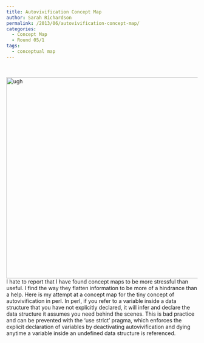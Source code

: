 ```yaml
---
title: Autovivification Concept Map
author: Sarah Richardson
permalink: /2013/06/autovivification-concept-map/
categories:
  - Concept Map
  - Round 05/1
tags:
  - conceptual map
---
```

&nbsp;

[<img class="aligncenter size-large wp-image-3011" alt="ugh" src="http://teaching.software-carpentry.org/wp-content/uploads/2013/06/photo-1024x768.jpg" width="707" height="530" />][1]I hate to report that I have found concept maps to be more stressful than useful. I find the way they flatten information to be more of a hindrance than a help. Here is my attempt at a concept map for the tiny concept of autovivification in perl. In perl, if you refer to a variable inside a data structure that you have not explicitly declared, it will infer and declare the data structure it assumes you need behind the scenes. This is bad practice and can be prevented with the &#8216;use strict&#8217; pragma, which enforces the explicit declaration of variables by deactivating autovivification and dying anytime a variable inside an undefined data structure is referenced.

 [1]: http://teaching.software-carpentry.org/wp-content/uploads/2013/06/photo.jpg
